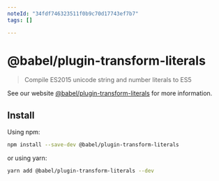 ```yaml
---
noteId: "34fdf746323511f0b9c70d17743ef7b7"
tags: []

---
```


# @babel/plugin-transform-literals

> Compile ES2015 unicode string and number literals to ES5

See our website [@babel/plugin-transform-literals](https://babeljs.io/docs/babel-plugin-transform-literals) for more information.

## Install

Using npm:

```sh
npm install --save-dev @babel/plugin-transform-literals
```

or using yarn:

```sh
yarn add @babel/plugin-transform-literals --dev
```
